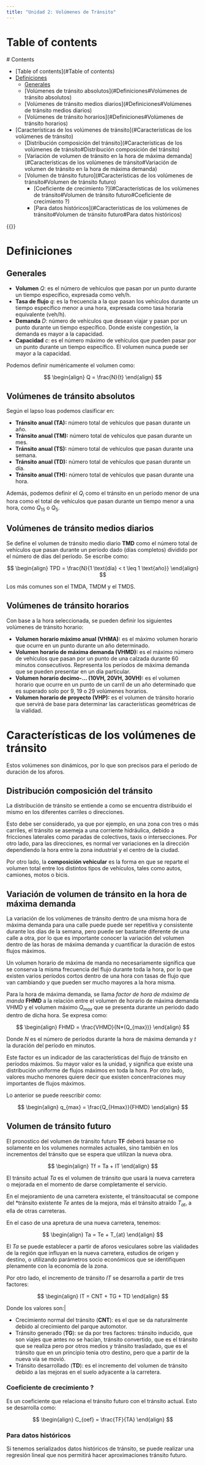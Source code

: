 ```yaml
---
title: "Unidad 2: Volúmenes de Tránsito"
---
```


# Table of contents
<div class='hidden'>
# Contents

- [Table of contents](#Table of contents)
- [Definiciones](#Definiciones)
  - [Generales](#Definiciones#Generales)
  - [Volúmenes de tránsito absolutos](#Definiciones#Volúmenes de tránsito absolutos)
  - [Volúmenes de tránsito medios diarios](#Definiciones#Volúmenes de tránsito medios diarios)
  - [Volúmenes de tránsito horarios](#Definiciones#Volúmenes de tránsito horarios)
- [Características de los volúmenes de tránsito](#Características de los volúmenes de tránsito)
  - [Distribución composición del tránsito](#Características de los volúmenes de tránsito#Distribución composición del tránsito)
  - [Variación de volumen de tránsito en la hora de máxima demanda](#Características de los volúmenes de tránsito#Variación de volumen de tránsito en la hora de máxima demanda)
  - [Volumen de tránsito futuro](#Características de los volúmenes de tránsito#Volumen de tránsito futuro)
    - [Coeficiente de crecimiento ?](#Características de los volúmenes de tránsito#Volumen de tránsito futuro#Coeficiente de crecimiento ?)
    - [Para datos históricos](#Características de los volúmenes de tránsito#Volumen de tránsito futuro#Para datos históricos)

</div>
{{<toc>}}

# Definiciones

## Generales

- **Volumen** $Q$: es el número de vehículos que pasan por un punto durante un
  tiempo específico, expresada como veh/h.
- **Tasa de flujo** $q$: es la frecuencia a la que pasan los vehículos durante
  un tiempo específico menor a una hora, expresada como tasa horaria
  equivalente (veh/h).
- **Demanda** $D$: número de vehículos que desean viajar y pasan por un punto
  durante un tiempo específico. Donde existe congestión, la demanda es mayor a
  la capacidad.
- **Capacidad** $c$: es el número máximo de vehículos que pueden pasar por un
  punto durante un tiempo específico. El volumen nunca puede ser mayor a la
  capacidad.

Podemos definir numéricamente el volumen como:

$$
 \begin{align}
  Q = \frac{N}{t}
 \end{align}
$$

## Volúmenes de tránsito absolutos

Según el lapso loas podemos clasificar en:

- **Tránsito anual (TA):** número total de vehículos que pasan durante un año.
- **Tránsito anual (TM):** número total de vehículos que pasan durante un mes.
- **Tránsito anual (TS):** número total de vehículos que pasan durante una semana.
- **Tránsito anual (TD):** número total de vehículos que pasan durante un día.
- **Tránsito anual (TH):** número total de vehículos que pasan durante una hora.

Además, podemos definir el $Q_i$ como el tránsito en un período menor de una
hora como el total de vehículos que pasan durante un tiempo menor a una hora,
como $Q_{15}$ o $Q_{5}$.

## Volúmenes de tránsito medios diarios

Se define el volumen de tránsito medio diario **TMD** como el número total de
vehículos que pasan durante un periodo dado (días completos) dividido por el
número de días del período. Se escribe como:

$$
 \begin{align}
  TPD = \frac{N}{1 \text{día} < t \leq 1 \text{año}}
 \end{align}
$$

Los más comunes son el TMDA, TMDM y el TMDS.

## Volúmenes de tránsito horarios

Con base a la hora seleccionada, se pueden definir los siguientes volúmenes de
tránsito horario:

- **Volumen horario máximo anual (VHMA):** es el máximo volumen horario que
  ocurre en un punto durante un año determinado. 
- **Volumen horario de máxima demanda (VHMD):** es el máximo número de
  vehículos que pasan por un punto de una calzada durante 60 minutos
  consecutivos. Representa los períodos de máxima demanda que se pueden
  presentar en un día particular.
- **Volumen horario decimo-... (10VH, 20VH, 30VH):** es el volumen horario que
  ocurre en un punto de un carril de un año determinado que es superado solo
  por 9, 19 o 29 volúmenes horarios.
- **Volumen horario de proyecto (VHP):** es el volumen de tránsito horario que
  servirá de base para determinar las características geométricas de la
  vialidad.

# Características de los volúmenes de tránsito

Estos volúmenes son dinámicos, por lo que son precisos para el período de
duración de los aforos. 

## Distribución composición del tránsito

La distribución de tránsito se entiende a como se encuentra distribuido el
mismo en los diferentes carriles o direcciones.

Esto debe ser considerado, ya que por ejemplo, en una zona con tres o más
carriles, el tránsito se asemeja a una corriente hidráulica, debido a
fricciones laterales como paradas de colectivos, taxis o intersecciones. Por
otro lado, para las direcciones, es normal ver variaciones en la dirección
dependiendo la hora entre la zona industrial y el centro de la ciudad.

Por otro lado, la **composición vehicular** es la forma en que se reparte el
volumen total entre los distintos tipos de vehículos, tales como autos,
camiones, motos o bicis.

## Variación de volumen de tránsito en la hora de máxima demanda

La variación de los volúmenes de tránsito dentro de una misma hora de máxima
demanda para una calle puede puede ser repetitiva y consistente durante los
días de la semana, pero puede ser bastante diferente de una calle a otra, por
lo que es importante conocer la variación del volumen dentro de las horas de
máxima demanda y cuantificar la duración de estos flujos máximos.

Un volumen horario de máxima de manda no necesariamente significa que se
conserva la misma frecuencia del flujo durante toda la hora, por lo que existen
varios períodos cortos dentro de una hora con tasas de flujo que van cambiando
y que pueden ser mucho mayores a la hora misma.

Para la hora de máxima demanda, se llama *factor de hora de máxima de manda*
**FHMD** a la relación entre el volumen de horario de máxima demanda VHMD y el
volumen máximo $Q_{max}$ que se presenta durante un periodo dado dentro de
dicha hora. Se expresa como:

$$
 \begin{align}
  FHMD = \frac{VHMD}{N*(Q_{max})}
 \end{align}
$$

Donde $N$ es el número de períodos durante la hora de máxima demanda y $t$ la
duración del período en minutos.

Este factor es un indicador de las características del flujo de tránsito en
períodos máximos. Su mayor valor es la unidad, y significa que existe una
distribución uniforme de flujos máximos en toda la hora. Por otro lado, valores
mucho menores quiere decir que existen concentraciones muy importantes de flujos
máximos.

Lo anterior se puede reescribir como:

$$
 \begin{align}
  q_{max} = \frac{Q_{Hmax}}{FHMD}
 \end{align}
$$

























## Volumen de tránsito futuro

El pronostico del volumen de tránsito futuro **TF** deberá basarse no solamente
en los volumenes normales actuales, sino también en los incrementos del
tránsito que se espera que utilizan la nueva obra.

$$
 \begin{align}
  Tf = Ta + IT
 \end{align}
$$

El tránsito actual $Ta$ es el volumen de tránsito que usará la nueva carretera
o mejorada en el momento de darse completamente el servicio.

En el mejoramiento de una carretera existente, el tránsitoacutal se compone del
*tránsito existente $Te$ antes de la mejora, más el tránsito atraído $T_{at}$,
a ella de otras carreteras.

En el caso de una apretura de una nueva carretera, tenemos:

$$
 \begin{align}
  Ta = Te + T_{at}
 \end{align}
$$

El $Ta$ se puede establecer a partir de aforos vesiculares sobre las vialidades
de la región que influyan en la nueva carretera, estudios de origen y destino,
o utilizando parámetros socio económicos que se identifiquen plenamente con la
economía de la zona.

Por otro lado, el incremento de tránsito $IT$ se desarrolla a partir de tres
factores:

$$
 \begin{align}
  IT = CNT + TG + TD
 \end{align}
$$

Donde los valores son:|
- Crecimiento normal del tránsito (**CNT**): es el que se da naturalmente debido al
  crecimiento del parque automotor.
- Tránsito generado (**TG**): se da por tres factores: tránsito inducido, que son
  viajes que antes no se hacían, tránsito convertido, que es el tránsito que se
  realiza pero por otros medios y tránsito trasladado, que es el tránsito que
  en un principio tenia otro destino, pero que a partir de la nueva vía se
  movió.
- Tránsito desarrollado (**TD**): es el incremento del volumen de tránsito debido a
  las mejoras en el suelo adyacente a la carretera.

### Coeficiente de crecimiento ?

Es un coeficiente que relaciona el tránsito futuro con el tránsito actual. Esto
se desarrolla como:

$$
 \begin{align}
  C_{oef} = \frac{TF}{TA}
 \end{align}
$$


### Para datos históricos

Si tenemos serializados datos históricos de tránsito, se puede realizar una
regresión lineal que nos permitirá hacer aproximaciones tránsito futuro.


